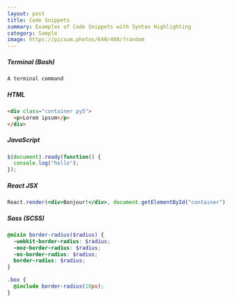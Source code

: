 ```yaml
---
layout: post
title: Code Snippets 
summary: Examples of Code Snippets with Syntax Highlighting
category: Sample
image: https://picsum.photos/640/480/?random
---
```


##### Terminal (Bash)

```bash
A terminal command
```

##### HTML

```html
<div class="container py5">
  <p>Lorem ipsum</p>
</div>
```

##### JavaScript

```javascript
$(document).ready(function() {
  console.log("hello");
});
```

##### React JSX

```jsx
React.render(<div>Bonjour!</div>, document.getElementById("container"));
```

##### Sass (SCSS)

```scss
@mixin border-radius($radius) {
  -webkit-border-radius: $radius;
  -moz-border-radius: $radius;
  -ms-border-radius: $radius;
  border-radius: $radius;
}

.box {
  @include border-radius(10px);
}
```
